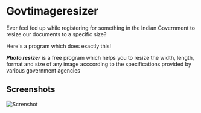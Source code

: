 # Govtimageresizer

Ever feel fed up while registering for something in the Indian Government to resize our documents to a specific size?

Here's a program which does exactly this!

__*Photo resizer*__ is a free program which helps you to resize the width, length, format and 
size of any image acccording to the specifications provided by 
various government agencies

## Screenshots 

![Screnshot](https://raw.githubusercontent.com/Roshan-R/Govtimageresizer/Qt/img/screenshot.jpeg)
